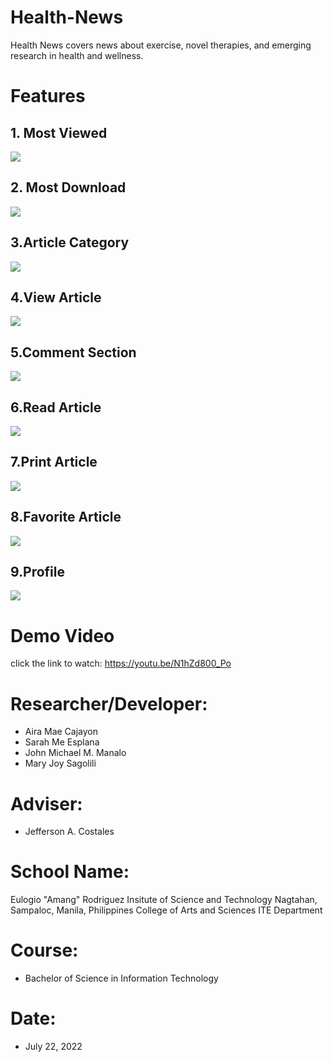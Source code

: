 # Health-News
Health News covers news about exercise, novel therapies, and emerging research in health and wellness. 

# Features
## 1. Most Viewed
![](image/1.png)
## 2. Most Download
![](image/2.png)
## 3.Article Category
![](image/3.png)
## 4.View Article
![](image/4.png)
## 5.Comment Section
![](image/5.png)
## 6.Read Article
![](image/6.png)
## 7.Print Article
![](image/7.png)
## 8.Favorite Article
![](image/8.png)
## 9.Profile
![](image/9.png)







# Demo Video
click the link to watch: https://youtu.be/N1hZd800_Po
# Researcher/Developer:
* Aira Mae Cajayon
* Sarah Me Esplana
* John Michael M. Manalo
* Mary Joy Sagolili
# Adviser:
* Jefferson A. Costales
# School Name:
Eulogio "Amang" Rodriguez Insitute of Science and Technology
Nagtahan, Sampaloc, Manila, Philippines
College of Arts and Sciences
ITE Department
# Course:
* Bachelor of Science in Information Technology
# Date:
* July 22, 2022

